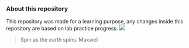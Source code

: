 ### About this repository
This repository was made for a learning purpose, any changes inside this repository are based on lab practice progress.
<img src=https://media.tenor.com/0EDznml5BDAAAAAj/cat-spinning.gif>
> Spin as the earth spins.
 Maxwell

